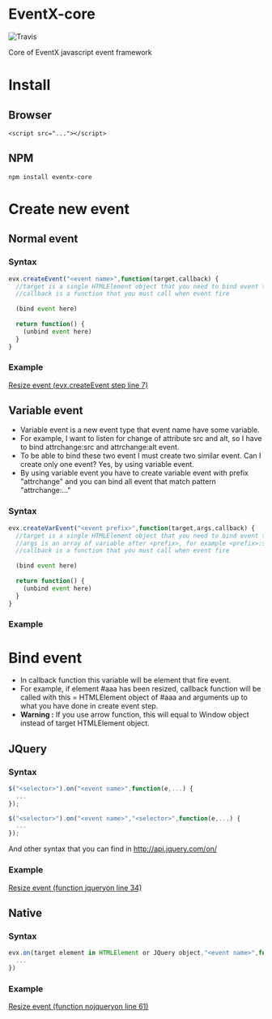 # EventX-core

![Travis](https://img.shields.io/travis/Chomtana/EventX-core.svg)

Core of EventX javascript event framework

# Install
## Browser
```
<script src="..."></script>
```

## NPM
```
npm install eventx-core
```

# Create new event
## Normal event
### Syntax
```javascript
evx.createEvent("<event name>",function(target,callback) {
  //target is a single HTMLElement object that you need to bind event to (Always single HTMLElement)
  //callback is a function that you must call when event fire
  
  (bind event here)
  
  return function() {
    (unbind event here)
  }
}
```

### Example
[Resize event (evx.createEvent step line 7)](https://jsfiddle.net/Chomtana/306mjxLs/)

## Variable event

* Variable event is a new event type that event name have some variable.
* For example, I want to listen for change of attribute src and alt, so I have to bind attrchange:src and attrchange:alt event.
* To be able to bind these two event I must create two similar event. Can I create only one event? Yes, by using variable event.
* By using variable event you have to create variable event with prefix "attrchange" and you can bind all event that match pattern "attrchange:..."

### Syntax
```javascript
evx.createVarEvent("<event prefix>",function(target,args,callback) {
  //target is a single HTMLElement object that you need to bind event to (Always single HTMLElement)
  //args is an array of variable after <prefix>, for example <prefix>:src -> args = ["src"], <prefix>:src:alt -> args = ["src","alt"]
  //callback is a function that you must call when event fire
  
  (bind event here)
  
  return function() {
    (unbind event here)
  }
}
```

### Example

# Bind event

* In callback function this variable will be element that fire event.
* For example, if element #aaa has been resized, callback function will be called with this = HTMLElement object of #aaa and arguments up to what you have done in create event step.
* **Warning :** If you use arrow function, this will equal to Window object instead of target HTMLElement object.

## JQuery
### Syntax
```javascript
$("<selector>").on("<event name>",function(e,...) {
  ...
});

$("<selector>").on("<event name>","<selector>",function(e,...) {
  ...
});
```
And other syntax that you can find in http://api.jquery.com/on/

### Example
[Resize event (function jqueryon line 34)](https://jsfiddle.net/Chomtana/306mjxLs/)

## Native
### Syntax
```javascript
evx.on(target element in HTMLElement or JQuery object,"<event name>",function(e,...) {
  ...
})
```

### Example
[Resize event (function nojqueryon line 61)](https://jsfiddle.net/Chomtana/306mjxLs/)
